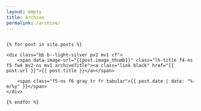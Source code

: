 ```yaml
---
layout: empty
title: Archive
permalink: /archive/
---
```


<div class="titlePad fl w-40-ns dib-ns dn mt2 pt2" id="livePic" style="padding-right: 2.5rem;">
	<!-- <img src="" id="tv"> -->
	<div id="tv" style="background-image:url(); background-size: contain; background-repeat: no-repeat;">
		<img src="" style="visibility: hidden;">
	</div>
</div>

<div class="fr w-60-ns w-100 archiveWrapper mb4-ns">

    {% for post in site.posts %}

    <div class="bb b--light-silver pv2 mv1 cf">
    	<span data-image-url="{{post.image_thumb}}" class="lh-title f4-ns f5 fw4 mv2-ns mv1 archiveTitle"><a class="link black" href="{{ post.url }}">{{ post.title }}</a></span>

    	<span class="f5-ns f6 gray tr fr tabular">{{ post.date | date: "%-m/%y" }}</span>
    </div>

    {% endfor %}

</div>

<script src="https://ajax.googleapis.com/ajax/libs/jquery/3.3.1/jquery.min.js"></script>
